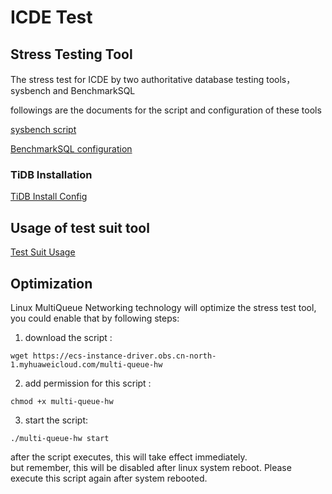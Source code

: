 # ICDE Test

## Stress Testing Tool
The stress test for ICDE by two authoritative database testing tools， sysbench and BenchmarkSQL

followings are the documents for the script and configuration of these tools

[sysbench script](doc/sysbench-test.md)

[BenchmarkSQL configuration](doc/benchmarksql-test.md)

### TiDB Installation
[TiDB Install Config](doc/tidb-install.md)


## Usage of test suit tool
[Test Suit Usage](doc/how-to-use-jdbc-suit.md)


## Optimization
Linux MultiQueue Networking technology will optimize the stress test tool, you could enable that by following steps:
1. download the script : 
```shell
wget https://ecs-instance-driver.obs.cn-north-1.myhuaweicloud.com/multi-queue-hw 
```

2. add permission for this script :
```shell
chmod +x multi-queue-hw
```

3. start the script:
```shell
./multi-queue-hw start
```

after the script executes, this will take effect immediately.  
but remember, this will be disabled after linux system reboot. Please execute this script again after system rebooted.
